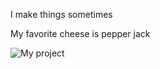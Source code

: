 I make things sometimes

My favorite cheese is pepper jack

![My project](https://user-images.githubusercontent.com/104407674/169920916-7365c410-7eb8-4329-8d04-6b9c71aa2cc3.png)

